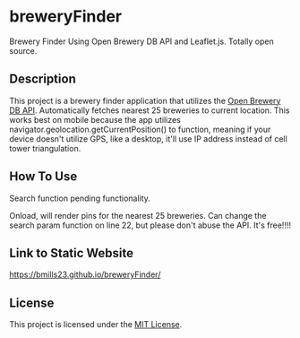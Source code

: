 # breweryFinder

Brewery Finder Using Open Brewery DB API and Leaflet.js.  Totally open source.

## Description

This project is a brewery finder application that utilizes the [Open Brewery DB API](https://api.openbrewerydb.org/breweries).  Automatically fetches nearest 25 breweries to current location.  This works best on mobile because
the app utilizes navigator.geolocation.getCurrentPosition() to function, meaning if your device doesn't utilize GPS, like a desktop, it'll use IP address instead of cell tower triangulation.

## How To Use

Search function pending functionality.

Onload, will render pins for the nearest 25 breweries.  Can change the search param function on line 22, but please don't abuse the API.  It's free!!!!  

## Link to Static Website

https://bmills23.github.io/breweryFinder/

## License

This project is licensed under the [MIT License](LICENSE).
